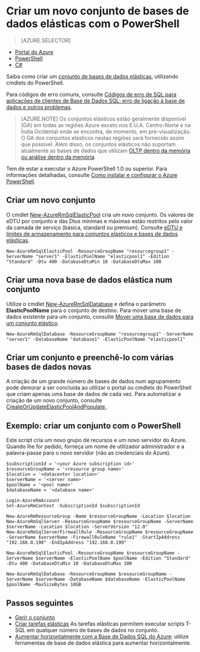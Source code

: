 <properties
    pageTitle="Criar um novo conjunto de bases de dados elásticas com o PowerShell | Microsoft Azure"
    description="Saiba como utilizar o PowerShell para aumentar horizontalmente recursos da Base de Dados SQL do Azure, criando um conjunto de bases de dados elásticas dimensionável para gerir várias bases de dados."
    services="sql-database"
    documentationCenter=""
    authors="srinia"
    manager="jhubbard"
    editor=""/>

<tags
    ms.service="sql-database"
    ms.devlang="NA"
    ms.topic="get-started-article"
    ms.tgt_pltfrm="powershell"
    ms.workload="data-management"
    ms.date="05/27/2016"
    ms.author="srinia"/>


# Criar um novo conjunto de bases de dados elásticas com o PowerShell

> [AZURE.SELECTOR]
- [Portal do Azure](sql-database-elastic-pool-create-portal.md)
- [PowerShell](sql-database-elastic-pool-create-powershell.md)
- [C#](sql-database-elastic-pool-create-csharp.md)


Saiba como criar um [conjunto de bases de dados elásticas](sql-database-elastic-pool.md), utilizando cmdlets do PowerShell. 

Para códigos de erro comuns, consulte [Códigos de erro de SQL para aplicações de clientes de Base de Dados SQL: erro de ligação à base de dados e outros problemas](sql-database-develop-error-messages.md).

> [AZURE.NOTE] Os conjuntos elásticos estão geralmente disponível (GA) em todas as regiões Azure exceto nos E.U.A. Centro-Norte e na Índia Ocidental onde se encontra, de momento, em pré-visualização.  O GA dos conjuntos elásticos nestas regiões será fornecido assim que possível. Além disso, os conjuntos elásticos não suportam atualmente as bases de dados que utilizam [OLTP dentro da memória ou análise dentro da memória](sql-database-in-memory.md).


Tem de estar a executar o Azure PowerShell 1.0 ou superior. Para informações detalhadas, consulte [Como instalar e configurar o Azure PowerShell](../powershell-install-configure.md).

## Criar um novo conjunto

O cmdlet [New-AzureRmSqlElasticPool](https://msdn.microsoft.com/library/azure/mt619378.aspx) cria um novo conjunto. Os valores de eDTU por conjunto e das Dtus mínimas e máximas estão restritos pelo valor da camada de serviço (básica, standard ou premium). Consulte [eDTU e limites de armazenamento para conjuntos elásticos e bases de dados elásticas](sql-database-elastic-pool.md#eDTU-and-storage-limits-for-elastic-pools-and-elastic-databases).

    New-AzureRmSqlElasticPool -ResourceGroupName "resourcegroup1" -ServerName "server1" -ElasticPoolName "elasticpool1" -Edition "Standard" -Dtu 400 -DatabaseDtuMin 10 -DatabaseDtuMax 100


## Criar uma nova base de dados elástica num conjunto

Utilize o cmdlet [New-AzureRmSqlDatabase](https://msdn.microsoft.com/library/azure/mt619339.aspx) e defina o parâmetro **ElasticPoolName** para o conjunto de destino. Para mover uma base de dados existente para um conjunto, consulte [Mover uma base de dados para um conjunto elástico](sql-database-elastic-pool-manage-powershell.md#Move-a-database-into-an-elastic-pool).

    New-AzureRmSqlDatabase -ResourceGroupName "resourcegroup1" -ServerName "server1" -DatabaseName "database1" -ElasticPoolName "elasticpool1"

## Criar um conjunto e preenchê-lo com várias bases de dados novas 

A criação de um grande número de bases de dados num agrupamento pode demorar a ser concluída ao utilizar o portal ou cmdlets do PowerShell que criam apenas uma base de dados de cada vez. Para automatizar a criação de um novo conjunto, consulte [CreateOrUpdateElasticPoolAndPopulate ](https://gist.github.com/billgib/d80c7687b17355d3c2ec8042323819ae).   

## Exemplo: criar um conjunto com o PowerShell 

Este script cria um novo grupo de recursos e um novo servidor do Azure. Quando lhe for pedido, forneça um nome de utilizador administrador e a palavra-passe para o novo servidor (não as credenciais do Azure).

    $subscriptionId = '<your Azure subscription id>'
    $resourceGroupName = '<resource group name>'
    $location = '<datacenter location>'
    $serverName = '<server name>'
    $poolName = '<pool name>'
    $databaseName = '<database name>'

    Login-AzureRmAccount
    Set-AzureRmContext -SubscriptionId $subscriptionId

    New-AzureRmResourceGroup -Name $resourceGroupName -Location $location
    New-AzureRmSqlServer -ResourceGroupName $resourceGroupName -ServerName $serverName -Location $location -ServerVersion "12.0"
    New-AzureRmSqlServerFirewallRule -ResourceGroupName $resourceGroupName -ServerName $serverName -FirewallRuleName "rule1" -StartIpAddress "192.168.0.198" -EndIpAddress "192.168.0.199"

    New-AzureRmSqlElasticPool -ResourceGroupName $resourceGroupName -ServerName $serverName -ElasticPoolName $poolName -Edition "Standard" -Dtu 400 -DatabaseDtuMin 10 -DatabaseDtuMax 100

    New-AzureRmSqlDatabase -ResourceGroupName $resourceGroupName -ServerName $serverName -DatabaseName $databaseName -ElasticPoolName $poolName -MaxSizeBytes 10GB



## Passos seguintes

- [Gerir o conjunto](sql-database-elastic-pool-manage-powershell.md)
- [Criar tarefas elásticas](sql-database-elastic-jobs-overview.md) As tarefas elásticas permitem executar scripts T-SQL em qualquer número de bases de dados no conjunto.
- [Aumentar horizontalmente com a Base de Dados SQL do Azure](sql-database-elastic-scale-introduction.md): utilize ferramentas de base de dados elástica para aumentar horizontalmente.




<!--HONumber=Sep16_HO3-->


